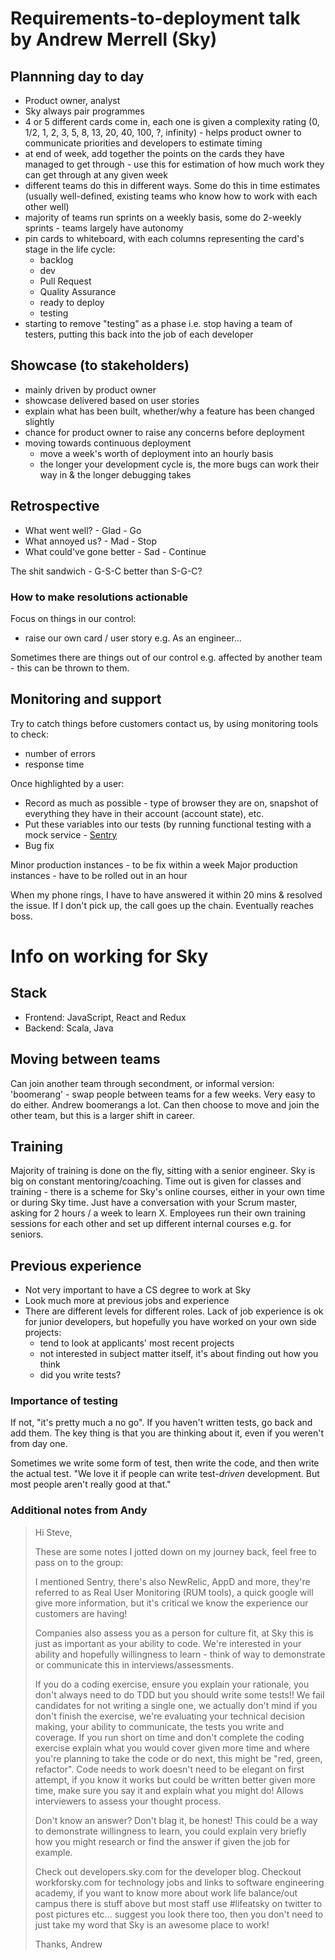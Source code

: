 # Requirements-to-deployment talk by Andrew Merrell (Sky)

## Plannning day to day
- Product owner, analyst
- Sky always pair programmes
- 4 or 5 different cards come in, each one is given a complexity rating (0, 1/2, 1, 2, 3, 5, 8, 13, 20, 40, 100, ?, infinity) - helps product owner to communicate priorities and developers to estimate timing
- at end of week, add together the points on the cards they have managed to get through - use this for estimation of how much work they can get through at any given week
- different teams do this in different ways. Some do this in time estimates (usually well-defined, existing teams who know how to work with each other well)
- majority of teams run sprints on a weekly basis, some do 2-weekly sprints - teams largely have autonomy
- pin cards to whiteboard, with each columns representing the card's stage in the life cycle:
  - backlog
  - dev
  - Pull Request
  - Quality Assurance
  - ready to deploy
  - testing
- starting to remove "testing" as a phase i.e. stop having a team of testers, putting this back into the job of each developer

## Showcase (to stakeholders)
- mainly driven by product owner
- showcase delivered based on user stories
- explain what has been built, whether/why a feature has been changed slightly
- chance for product owner to raise any concerns before deployment
- moving towards continuous deployment
  - move a week's worth of deployment into an hourly basis
  - the longer your development cycle is, the more bugs can work their way in & the longer debugging takes

## Retrospective
- What went well? - Glad - Go
- What annoyed us? - Mad - Stop
- What could've gone better - Sad - Continue

The shit sandwich - G-S-C better than S-G-C?

### How to make resolutions actionable
Focus on things in our control:
- raise our own card / user story  e.g. As an engineer...

Sometimes there are things out of our control e.g. affected by another team - this can be thrown to them.

## Monitoring and support
Try to catch things before customers contact us, by using monitoring tools to check:
- number of errors
- response time

Once highlighted by a user:
- Record as much as possible - type of browser they are on, snapshot of everything they have in their account (account state), etc.
- Put these variables into our tests (by running functional testing with a mock service - [Sentry](https://sentry.io/welcome/)
- Bug fix

Minor production instances - to be fix within a week
Major production instances - have to be rolled out in an hour

When my phone rings, I have to have answered it within 20 mins & resolved the issue. If I don't pick up, the call goes up the chain. Eventually reaches boss.

# Info on working for Sky

## Stack
- Frontend: JavaScript, React and Redux
- Backend: Scala, Java

## Moving between teams
Can join another team through secondment, or informal version: 'boomerang' - swap people between teams for a few weeks. Very easy to do either. Andrew boomerangs a lot. Can then choose to move and join the other team, but this is a larger shift in career.

## Training
Majority of training is done on the fly, sitting with a senior engineer. Sky is big on constant mentoring/coaching. Time out is given for classes and training - there is a scheme for Sky's online courses, either in your own time or during Sky time. Just have a conversation with your Scrum master, asking for 2 hours / a week to learn X. Employees run their own training sessions for each other and set up different internal courses e.g. for seniors.

## Previous experience
- Not very important to have a CS degree to work at Sky
- Look much more at previous jobs and experience
- There are different levels for different roles. Lack of job experience is ok for junior developers, but hopefully you have worked on your own side projects:
  - tend to look at applicants' most recent projects
  - not interested in subject matter itself, it's about finding out how you think
  - did you write tests?

### Importance of testing
If not, "it's pretty much a no go". If you haven't written tests, go back and add them. The key thing is that you are thinking about it, even if you weren't from day one.

Sometimes we write some form of test, then write the code, and then write the actual test. "We love it if people can write test-_driven_ development. But most people aren't really good at that."

### Additional notes from Andy

>Hi Steve,
>
>These are some notes I jotted down on my journey back, feel free to pass on to the group:
>
>I mentioned Sentry, there's also NewRelic, AppD and more, they're referred to as Real User Monitoring (RUM tools), a quick google will give more information, but it's critical we know the experience our customers are having!
>
>Companies also assess you as a person for culture fit, at Sky this is just as important as your ability to code. We're interested in your ability and hopefully willingness to learn - think of way to demonstrate or communicate this in interviews/assessments.
>
>If you do a coding exercise, ensure you explain your rationale, you don't always need to do TDD but you should write some tests!! We fail candidates for not writing a single one, we actually don't mind if you don't finish the exercise, we're evaluating your technical decision making, your ability to communicate, the tests you write and coverage. If you run short on time and don't complete the coding exercise explain what you would cover given more time and where you're planning to take the code or do next, this might be "red, green, refactor". Code needs to work doesn't need to be elegant on first attempt, if you know it works but could be written better given more time, make sure you say it and explain what you might do! Allows interviewers to assess your thought process.
>
>Don't know an answer? Don't blag it, be honest! This could be a way to demonstrate willingness to learn, you could explain very briefly how you might research or find the answer if given the job for example.
>
>Check out developers.sky.com for the developer blog. Checkout workforsky.com for technology jobs and links to software engineering academy, if you want to know more about work life balance/out campus there is stuff above but most staff use #lifeatsky on twitter to post pictures etc... suggest you look there too, then you don't need to just take my word that Sky is an awesome place to work!
>
>Thanks, Andrew
